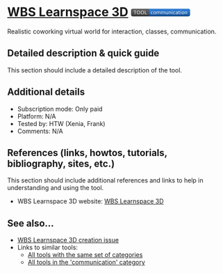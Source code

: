 # [WBS Learnspace 3D](https://www.wbsakademie.de/wbs-learnspace-3d/)  [<img src="images/communication.png" align="bottom">](https://github.com/e-CLOSE/Toolbox/issues?q=label%3A01_TOOL+label%3Acommunication)

Realistic coworking virtual world for interaction, classes, communication.


## Detailed description & quick guide

This section should include a detailed description of the tool.


## Additional details

- Subscription mode: Only paid
- Platform: N/A
- Tested by: HTW (Xenia, Frank)
- Comments: N/A


## References (links, howtos, tutorials, bibliography, sites, etc.)

This section should include additional references and links to help in
understanding and using the tool.

- WBS Learnspace 3D website: [WBS Learnspace 3D](https://www.wbsakademie.de/wbs-learnspace-3d/)


## See also...

- [WBS Learnspace 3D creation issue](https://github.com/e-CLOSE/Toolbox/issues/125)
- Links to similar tools:
  - [All tools with the same set of categories](https://github.com/e-CLOSE/Toolbox/issues?q=label%3A01_TOOL+label%3Acommunication)
  - [All tools in the 'communication' category](https://github.com/e-CLOSE/Toolbox/issues?q=label%3A01_TOOL+label%3Acommunication)
